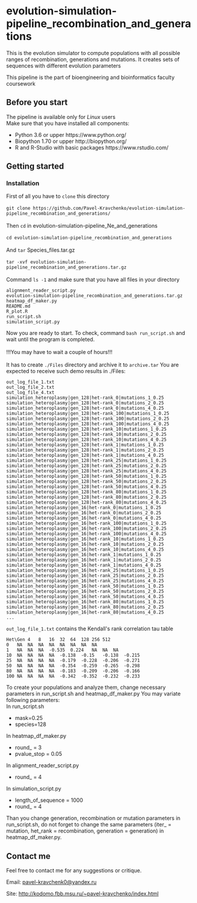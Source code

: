 # evolution-simulation-pipeline_recombination_and_generations

This is the evolution simulator to compute populations with all possible ranges of recombination, generations and mutations. It creates sets of sequences with different evolution parameters

This pipeline is the part of bioengineering and bioinformatics faculty coursework


## Before you start

The pipeline is available only for <i>Linux</i> users </br>
Make sure that you have installed all components:
<ul>
<li>Python 3.6 or upper https://www.python.org/
<li>Biopython 1.70 or upper http://biopython.org/
<li>R and R-Studio with basic packages https://www.rstudio.com/
</ul>


## Getting started

### Installation

First of all you have to ```clone``` this directory</br></br>
```git clone https://github.com/Pavel-Kravchenko/evolution-simulation-pipeline_recombination_and_generations/```</br></br>
Then ```cd``` in evolution-simulation-pipeline_Ne_and_generations</br></br>
```cd evolution-simulation-pipeline_recombination_and_generations```</br></br>
And ```tar``` Species_files.tar.gz</br></br>
```tar -xvf evolution-simulation-pipeline_recombination_and_generations.tar.gz```</br></br>
Command ```ls -1``` and make sure that you have all files in your directory
```
alignment_reader_script.py
evolution-simulation-pipeline_recombination_and_generations.tar.gz
heatmap_df_maker.py
README.md
R_plot.R
run_script.sh
simulation_script.py
```
Now you are ready to start.
To check, command 
```bash run_script.sh``` and wait until the program is completed. </br></br>
!!!You may have to wait a couple of hours!!!</br></br>
It has to create ``./Files`` directory and archive it to ``archive.tar``
You are expected to receive such demo results in ./Files:

```
out_log_file_1.txt
out_log_file_2.txt
out_log_file_4.txt
simulation_heteroplasmy|gen_128|het-rank_0|mutations_1_0.25
simulation_heteroplasmy|gen_128|het-rank_0|mutations_2_0.25
simulation_heteroplasmy|gen_128|het-rank_0|mutations_4_0.25
simulation_heteroplasmy|gen_128|het-rank_100|mutations_1_0.25
simulation_heteroplasmy|gen_128|het-rank_100|mutations_2_0.25
simulation_heteroplasmy|gen_128|het-rank_100|mutations_4_0.25
simulation_heteroplasmy|gen_128|het-rank_10|mutations_1_0.25
simulation_heteroplasmy|gen_128|het-rank_10|mutations_2_0.25
simulation_heteroplasmy|gen_128|het-rank_10|mutations_4_0.25
simulation_heteroplasmy|gen_128|het-rank_1|mutations_1_0.25
simulation_heteroplasmy|gen_128|het-rank_1|mutations_2_0.25
simulation_heteroplasmy|gen_128|het-rank_1|mutations_4_0.25
simulation_heteroplasmy|gen_128|het-rank_25|mutations_1_0.25
simulation_heteroplasmy|gen_128|het-rank_25|mutations_2_0.25
simulation_heteroplasmy|gen_128|het-rank_25|mutations_4_0.25
simulation_heteroplasmy|gen_128|het-rank_50|mutations_1_0.25
simulation_heteroplasmy|gen_128|het-rank_50|mutations_2_0.25
simulation_heteroplasmy|gen_128|het-rank_50|mutations_4_0.25
simulation_heteroplasmy|gen_128|het-rank_80|mutations_1_0.25
simulation_heteroplasmy|gen_128|het-rank_80|mutations_2_0.25
simulation_heteroplasmy|gen_128|het-rank_80|mutations_4_0.25
simulation_heteroplasmy|gen_16|het-rank_0|mutations_1_0.25
simulation_heteroplasmy|gen_16|het-rank_0|mutations_2_0.25
simulation_heteroplasmy|gen_16|het-rank_0|mutations_4_0.25
simulation_heteroplasmy|gen_16|het-rank_100|mutations_1_0.25
simulation_heteroplasmy|gen_16|het-rank_100|mutations_2_0.25
simulation_heteroplasmy|gen_16|het-rank_100|mutations_4_0.25
simulation_heteroplasmy|gen_16|het-rank_10|mutations_1_0.25
simulation_heteroplasmy|gen_16|het-rank_10|mutations_2_0.25
simulation_heteroplasmy|gen_16|het-rank_10|mutations_4_0.25
simulation_heteroplasmy|gen_16|het-rank_1|mutations_1_0.25
simulation_heteroplasmy|gen_16|het-rank_1|mutations_2_0.25
simulation_heteroplasmy|gen_16|het-rank_1|mutations_4_0.25
simulation_heteroplasmy|gen_16|het-rank_25|mutations_1_0.25
simulation_heteroplasmy|gen_16|het-rank_25|mutations_2_0.25
simulation_heteroplasmy|gen_16|het-rank_25|mutations_4_0.25
simulation_heteroplasmy|gen_16|het-rank_50|mutations_1_0.25
simulation_heteroplasmy|gen_16|het-rank_50|mutations_2_0.25
simulation_heteroplasmy|gen_16|het-rank_50|mutations_4_0.25
simulation_heteroplasmy|gen_16|het-rank_80|mutations_1_0.25
simulation_heteroplasmy|gen_16|het-rank_80|mutations_2_0.25
simulation_heteroplasmy|gen_16|het-rank_80|mutations_4_0.25
...

```


``out_log_file_1.txt`` contains the Kendall's rank correlation tau table

```
Het\Gen	4	8	16	32	64	128	256	512	
0	NA	NA	NA	NA	NA	NA	NA	NA	
1	NA	NA	NA	-0.535	0.224	NA	NA	NA	
10	NA	NA	NA	NA	-0.138	-0.15	-0.138	-0.215	
25	NA	NA	NA	NA	-0.179	-0.228	-0.206	-0.271	
50	NA	NA	NA	NA	-0.354	-0.259	-0.265	-0.298	
80	NA	NA	NA	NA	-0.183	-0.209	-0.206	-0.166	
100	NA	NA	NA	NA	-0.342	-0.352	-0.232	-0.233	
```

To create your populations and analyze them, change necessary parameters in run_script.sh and heatmap_df_maker.py
You may variate following parameters:</br>
In run_script.sh
<ul>
<li>mask=0.25
<li>species=128
</ul>
In heatmap_df_maker.py
<ul>
<li>round_ = 3
<li>pvalue_stop = 0.05
</ul>
In alignment_reader_script.py
<ul>
<li>round_ = 4
</ul>
In simulation_script.py
<ul>
<li>length_of_sequence = 1000
<li>round_ = 4
</ul>

Than you change generation, recombination or mutation parameters in run_script.sh, do not forget to change the same parameters (iter_ = mutation, het_rank = recombination, generation = generation) in heatmap_df_maker.py.

## Contact me

Feel free to contact me for any suggestions or critique.

Email: pavel-kravchenk0@yandex.ru 

Site: http://kodomo.fbb.msu.ru/~pavel-kravchenko/index.html 

